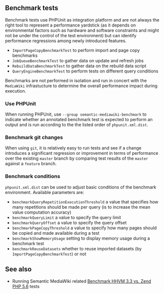 ## Benchmark tests

Benchmark tests use PHPUnit as integration platform and are not always the right tool to represent a performance yardstick (as it depends on environmental factors such as hardware and software constraints and might not be under the control of the test environment) but can identify performance regressions among newly introduced features.

- `ImportPageCopyBenchmarkTest` to perform import and page copy benchmarks
- `JobQueueBenchmarkTest` to gather data on update and refresh jobs
- `RebuildDataBenchmarkTest` to gather data on the rebuild data script
- `QueryEngineBenchmarkTest` to perform tests on different query conditions

Benchmarks are not performed in isolation and run in concert with the `MediaWiki` infrastucture to determine the overall performance impact during execution.

### Use PHPUnit

When running PHPUnit, use `--group semantic-mediawiki-benchmark` to indicate whether an annotated benchmark test is expected to perform an output and is run according to the the listed order of `phpunit.xml.dist`.

### Benchmark git changes

When using `git`, it is relatively easy to run tests and see if a change introduces a significant regression or improvement in terms of performance over the existing `master` branch by comparing test results of the `master` against a `feature` branch.

### Benchmark conditions

`phpunit.xml.dist` can be used to adjust basic conditions of the benchmark environment. Available parameters are:
- `benchmarkQueryRepetitionExecutionThreshold` a value that specifies how many repetitions should be made per query (is to increase the mean value computation accuracy)
- `benchmarkQueryLimit` a value to specify the query limit
- `benchmarkQueryOffset` a value to specify the query offset
- `benchmarkPageCopyThreshold` a value to specify how many pages should be copied and made available during a test
- `benchmarkShowMemoryUsage` setting to display memory usage during a benchmark test
- `benchmarkReuseDatasets` whether to reuse imported datasets (by `ImportPageCopyBenchmarkTest`) or not

## See also
- Running Semantic MediaWiki related [Benchmark HHVM 3.3 vs. Zend PHP 5.6](https://github.com/SemanticMediaWiki/SemanticMediaWiki/issues/513) tests
